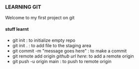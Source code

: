 ### LEARNING GIT

Welcome to my first project on git

#### stuff learnt 

* git init  : to initialize empty repo
* git init . : to add file to the staging area
* git commit -m "message goes here" : to make a commit
* git remote add origin _github url here_: to add a remote origin
* git push -u origin main : to push to remote origin
